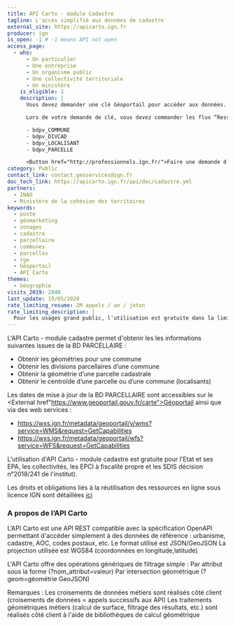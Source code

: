 ```yaml
---
title: API Carto - module Cadastre
tagline: L'accès simplifié aux données de cadastre
external_site: https://apicarto.ign.fr
producer: ign
is_open: -1 # -1 means API not open
access_page:
  - who:
      - Un particulier
      - Une entreprise
      - Un organisme public
      - Une collectivité territoriale
      - Un ministère
    is_eligible: 1
    description: |
      Vous devez demander une clé Géoportail pour accéder aux données.

      Lors de votre demande de clé, vous devez commander les flux “Ressources WFS Géoportail - BD PARCELLAIRE®” ci-dessous:

      - bdpv_COMMUNE
      - bdpv_DIVCAD
      - bdpv_LOCALISANT
      - bdpv_PARCELLE

      <Button href="http://professionnels.ign.fr/">Faire une demande d'accès</Button>
category: Public
contact_link: contact.geoservices@ign.fr
doc_tech_link: https://apicarto.ign.fr/api/doc/cadastre.yml
partners:
  - INAO
  - Ministère de la cohésion des territoires
keywords:
  - poste
  - géomarketing
  - zonages
  - cadastre
  - parcellaire
  - communes
  - parcelles
  - rge
  - Géoportail
  - API Carto
themes:
  - Géographie
visits_2019: 2840
last_update: 19/05/2020
rate_limiting_resume: 2M appels / an / jeton
rate_limiting_description: |
  Pour les usages grand public, l'utilisation est gratuite dans la limite de 2M requêtes par an (10 000 pour un usage professionnel).
---
```


L'API Carto - module cadastre permet d'obtenir les les informations suivantes issues de la BD PARCELLAIRE :

- Obtenir les géométries pour une commune
- Obtenir les divisions parcellaires d’une commune
- Obtenir la géométrie d’une parcelle cadastrale
- Obtenir le centroïde d’une parcelle ou d’une commune (localisants)

Les dates de mise à jour de la BD PARCELLAIRE sont accessibles sur le <External href"https://www.geoportail.gouv.fr/carte">Géoportail</External> ainsi que via des web services :

- https://wxs.ign.fr/metadata/geoportail/v/wms?service=WMS&request=GetCapabilities
- https://wxs.ign.fr/metadata/geoportail/wfs?service=WFS&request=GetCapabilities

L'utilisation d'API Carto - module cadastre est gratuite pour l'Etat et ses EPA, les collectivités, les EPCI à fiscalité propre et les SDIS décision n°2018/241 de l'institut).

Les droits et obligations liés à la réutilisation des ressources en ligne sous licence IGN sont détaillées [ici](http://professionnels.ign.fr/doc/CGU-ressourcesgeoportail.pdf)

### A propos de l’API Carto

L’API Carto est une API REST compatible avec la spécification OpenAPI permettant d'accéder simplement à des données de référence : urbanisme, cadastre, AOC, codes postaux, etc.
Le format utilisé est JSON/GeoJSON
La projection utilisée est WGS84 (coordonnées en longitude,latitude)

L'API Carto offre des opérations génériques de filtrage simple :
Par attribut sous la forme (?nom_attribut=valeur)
Par intersection géométrique (?geom=géométrie GeoJSON)

Remarques :
Les croisements de données métiers sont réalisés côté client (croisements de données = appels successifs aux API)
Les traitements géométriques métiers (calcul de surface, filtrage des résultats, etc.) sont réalisés côté client à l'aide de bibliothèques de calcul géométrique
